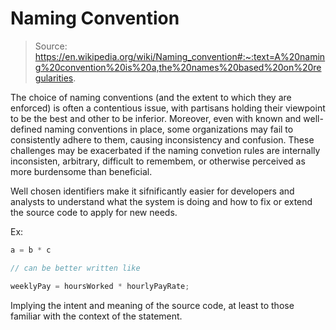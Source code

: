 # Naming Convention

> Source: https://en.wikipedia.org/wiki/Naming_convention#:~:text=A%20naming%20convention%20is%20a,the%20names%20based%20on%20regularities.

The choice of naming conventions (and the extent to which they are enforced) is often a contentious issue, with partisans holding their viewpoint to be the best and other to be inferior. Moreover, even with known and well-defined naming conventions in place, some organizations may fail to consistently adhere to them, causing inconsistency and confusion. These challenges may be exacerbated if the naming convetion rules are internally inconsisten, arbitrary, difficult to remembem, or otherwise perceived as more burdensome than beneficial.

Well chosen identifiers make it sifnificantly easier for developers and analysts to understand what the system is doing and how to fix or extend the source code to apply for new needs.

Ex:
```js
a = b * c

// can be better written like

weeklyPay = hoursWorked * hourlyPayRate;
```
Implying the intent and meaning of the source code, at least to those familiar with the context of the statement.


